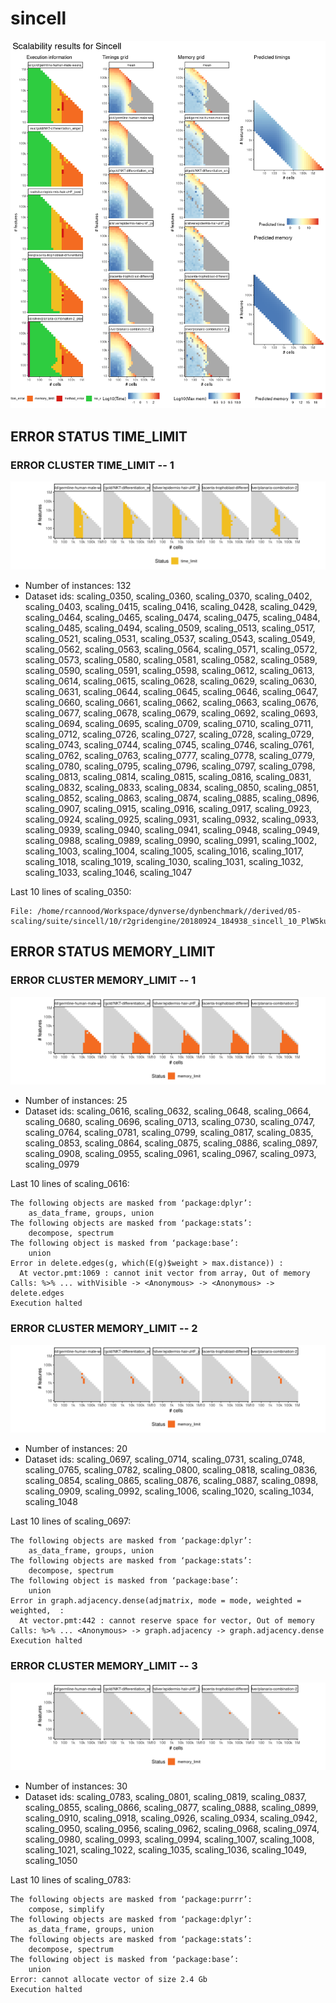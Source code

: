 # sincell
![Overview](sincell.png)

## ERROR STATUS TIME_LIMIT

### ERROR CLUSTER TIME_LIMIT -- 1
![Cluster plot](error_class_plots/sincell_time_limit_1.png)

 * Number of instances: 132
 * Dataset ids: scaling_0350, scaling_0360, scaling_0370, scaling_0402, scaling_0403, scaling_0415, scaling_0416, scaling_0428, scaling_0429, scaling_0464, scaling_0465, scaling_0474, scaling_0475, scaling_0484, scaling_0485, scaling_0494, scaling_0509, scaling_0513, scaling_0517, scaling_0521, scaling_0531, scaling_0537, scaling_0543, scaling_0549, scaling_0562, scaling_0563, scaling_0564, scaling_0571, scaling_0572, scaling_0573, scaling_0580, scaling_0581, scaling_0582, scaling_0589, scaling_0590, scaling_0591, scaling_0598, scaling_0612, scaling_0613, scaling_0614, scaling_0615, scaling_0628, scaling_0629, scaling_0630, scaling_0631, scaling_0644, scaling_0645, scaling_0646, scaling_0647, scaling_0660, scaling_0661, scaling_0662, scaling_0663, scaling_0676, scaling_0677, scaling_0678, scaling_0679, scaling_0692, scaling_0693, scaling_0694, scaling_0695, scaling_0709, scaling_0710, scaling_0711, scaling_0712, scaling_0726, scaling_0727, scaling_0728, scaling_0729, scaling_0743, scaling_0744, scaling_0745, scaling_0746, scaling_0761, scaling_0762, scaling_0763, scaling_0777, scaling_0778, scaling_0779, scaling_0780, scaling_0795, scaling_0796, scaling_0797, scaling_0798, scaling_0813, scaling_0814, scaling_0815, scaling_0816, scaling_0831, scaling_0832, scaling_0833, scaling_0834, scaling_0850, scaling_0851, scaling_0852, scaling_0863, scaling_0874, scaling_0885, scaling_0896, scaling_0907, scaling_0915, scaling_0916, scaling_0917, scaling_0923, scaling_0924, scaling_0925, scaling_0931, scaling_0932, scaling_0933, scaling_0939, scaling_0940, scaling_0941, scaling_0948, scaling_0949, scaling_0988, scaling_0989, scaling_0990, scaling_0991, scaling_1002, scaling_1003, scaling_1004, scaling_1005, scaling_1016, scaling_1017, scaling_1018, scaling_1019, scaling_1030, scaling_1031, scaling_1032, scaling_1033, scaling_1046, scaling_1047

Last 10 lines of scaling_0350:
```
File: /home/rcannood/Workspace/dynverse/dynbenchmark//derived/05-scaling/suite/sincell/10/r2gridengine/20180924_184938_sincell_10_PlW5kuPAyr/log/log.350.e.txt
```

## ERROR STATUS MEMORY_LIMIT

### ERROR CLUSTER MEMORY_LIMIT -- 1
![Cluster plot](error_class_plots/sincell_memory_limit_1.png)

 * Number of instances: 25
 * Dataset ids: scaling_0616, scaling_0632, scaling_0648, scaling_0664, scaling_0680, scaling_0696, scaling_0713, scaling_0730, scaling_0747, scaling_0764, scaling_0781, scaling_0799, scaling_0817, scaling_0835, scaling_0853, scaling_0864, scaling_0875, scaling_0886, scaling_0897, scaling_0908, scaling_0955, scaling_0961, scaling_0967, scaling_0973, scaling_0979

Last 10 lines of scaling_0616:
```
The following objects are masked from ‘package:dplyr’:
    as_data_frame, groups, union
The following objects are masked from ‘package:stats’:
    decompose, spectrum
The following object is masked from ‘package:base’:
    union
Error in delete.edges(g, which(E(g)$weight > max.distance)) : 
  At vector.pmt:1069 : cannot init vector from array, Out of memory
Calls: %>% ... withVisible -> <Anonymous> -> <Anonymous> -> delete.edges
Execution halted
```

### ERROR CLUSTER MEMORY_LIMIT -- 2
![Cluster plot](error_class_plots/sincell_memory_limit_2.png)

 * Number of instances: 20
 * Dataset ids: scaling_0697, scaling_0714, scaling_0731, scaling_0748, scaling_0765, scaling_0782, scaling_0800, scaling_0818, scaling_0836, scaling_0854, scaling_0865, scaling_0876, scaling_0887, scaling_0898, scaling_0909, scaling_0992, scaling_1006, scaling_1020, scaling_1034, scaling_1048

Last 10 lines of scaling_0697:
```
The following objects are masked from ‘package:dplyr’:
    as_data_frame, groups, union
The following objects are masked from ‘package:stats’:
    decompose, spectrum
The following object is masked from ‘package:base’:
    union
Error in graph.adjacency.dense(adjmatrix, mode = mode, weighted = weighted,  : 
  At vector.pmt:442 : cannot reserve space for vector, Out of memory
Calls: %>% ... <Anonymous> -> graph.adjacency -> graph.adjacency.dense
Execution halted
```

### ERROR CLUSTER MEMORY_LIMIT -- 3
![Cluster plot](error_class_plots/sincell_memory_limit_3.png)

 * Number of instances: 30
 * Dataset ids: scaling_0783, scaling_0801, scaling_0819, scaling_0837, scaling_0855, scaling_0866, scaling_0877, scaling_0888, scaling_0899, scaling_0910, scaling_0918, scaling_0926, scaling_0934, scaling_0942, scaling_0950, scaling_0956, scaling_0962, scaling_0968, scaling_0974, scaling_0980, scaling_0993, scaling_0994, scaling_1007, scaling_1008, scaling_1021, scaling_1022, scaling_1035, scaling_1036, scaling_1049, scaling_1050

Last 10 lines of scaling_0783:
```
The following objects are masked from ‘package:purrr’:
    compose, simplify
The following objects are masked from ‘package:dplyr’:
    as_data_frame, groups, union
The following objects are masked from ‘package:stats’:
    decompose, spectrum
The following object is masked from ‘package:base’:
    union
Error: cannot allocate vector of size 2.4 Gb
Execution halted
```


